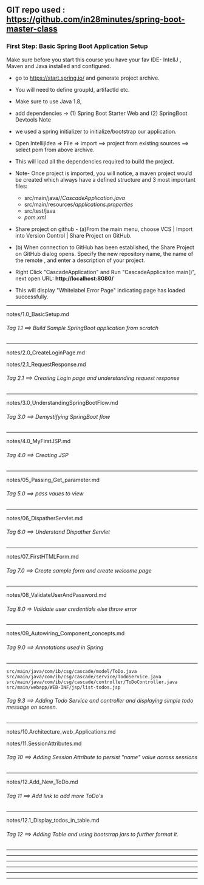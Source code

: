 GIT repo used : https://github.com/in28minutes/spring-boot-master-class
-------------------------------------------------------------------------------------------------------------

### First Step: Basic Spring Boot Application Setup

Make sure before you start this course you have your fav IDE- IntellJ , Maven and Java installed and configured. 

- go to https://start.spring.io/ and generate project archive.
- You will need to define groupId, artifactId etc. 
- Make sure to use Java 1.8, 
- add dependencies -> (1) Spring Boot Starter Web and (2) SpringBoot Devtools Note 
- we used a spring initializer to initialize/bootstrap our application.
    
- Open IntellijIdea => File => import ==> project from existing sources ==> select pom from above archive. 
- This will load all the dependencies required to build the project. 
- Note- Once project is imported, you will notice, a maven project would be created which always have a defined structure and 3 most important files:
   - src/main/java/<groupid-that-you-defined>/_CascadeApplication.java_ 
   - src/main/resources/_applications.properties_
   - src/test/java
   - _pom.xml_
   
- Share project on github - (a)From the main menu, choose VCS | Import into Version Control | Share Project on GitHub. 
- (b) When connection to GitHub has been established, the Share Project on GitHub dialog opens. Specify the new repository name, the name of the
  remote , and enter a description of your project.

- Right Click "CascadeApplication" and Run "CascadeApplicaiton main()", next open URL: **http://localhost:8080/** 
- This will display "Whitelabel Error Page" indicating page has loaded successfully.
   
-------------------------------------------------------------------------------------------------------------

notes/1.0_BasicSetup.md  
###### Tag 1.1 ==> Build Sample SpringBoot application from scratch
-------------------------------------------------------------------------------------------------------------
notes/2.0_CreateLoginPage.md

notes/2.1_RequestResponse.md

###### Tag 2.1  ==> Creating Login page and understanding request response
-------------------------------------------------------------------
notes/3.0_UnderstandingSpringBootFlow.md

###### Tag 3.0 ==> Demystifying SpringBoot flow
----------------------------------------
notes/4.0_MyFirstJSP.md

###### Tag 4.0 ==> Creating JSP
------------------------
notes/05_Passing_Get_parameter.md

###### Tag 5.0 ==> pass vaues to view
------------------------------
notes/06_DispatherServlet.md

###### Tag 6.0 ==> Understand Dispather Servlet
----------------------------------------
notes/07_FirstHTMLForm.md

###### Tag 7.0 ==> Create sample form and create welcome page
------------------------------------------------------
notes/08_ValidateUserAndPassword.md

###### Tag 8.0 => Validate user credentials else throw error
-----------------------------------------------------
notes/09_Autowiring_Component_concepts.md

###### Tag 9.0 ==> Annotations used in Spring
--------------------------------------

```
src/main/java/com/ib/csg/cascade/model/ToDo.java
src/main/java/com/ib/csg/cascade/service/TodoService.java
src/main/java/com/ib/csg/cascade/controller/ToDoController.java
src/main/webapp/WEB-INF/jsp/list-todos.jsp
```

###### Tag 9.3 ==> Adding Todo Service and controller and displaying simple todo message on screen.
-------------------------------------------------------------------------------------------------------------
notes/10.Architecture_web_Applications.md

notes/11.SessionAttributes.md

###### Tag 10 ==> Adding Session Attribute to persist "name" value across sessions
-------------------------------------------------------------------------------------------------------------
notes/12.Add_New_ToDo.md

###### Tag 11 ==> Add link to add more ToDo's 

-------------------------------------------------------------------------------------------------------------
notes/12.1_Display_todos_in_table.md

###### Tag 12 ==> Adding Table and using bootstrap jars to further format it. 
-------------------------------------------------------------------------------------------------------------
-------------------------------------------------------------------------------------------------------------
-------------------------------------------------------------------------------------------------------------
-------------------------------------------------------------------------------------------------------------
-------------------------------------------------------------------------------------------------------------
-------------------------------------------------------------------------------------------------------------